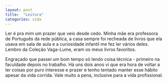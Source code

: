 ```yaml
---
layout: post
title:  "Leitura"
categories: vida
---
```


Ler é pra mim um prazer que veio desde cedo. Minha mãe era professora de Português da rede pública, a casa sempre foi recheada de livros que ela usava em sala de aula e a curiosidade infantil me fez ler vários deles. Lembro da Coleção Vaga-Lume, eram os meus livros favoritos.

Engraçado que passei um bom tempo só lendo coisa técnica - primeiro na faculdade depois no trabalho. Há uns dois anos vi que era hora de voltar a ler coisas por puro interesse e prazer e tenho tentado manter esse hábito apesar da vida corrida. Vale muito a pena, inclusive para a vida profissional.